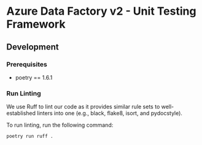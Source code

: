 # Azure Data Factory v2 - Unit Testing Framework

## Development

### Prerequisites

* poetry == 1.6.1

### Run Linting

We use Ruff to lint our code as it provides similar rule sets to well-established linters into one (e.g., black, flake8, isort, and pydocstyle).

To run linting, run the following command:

```bash
poetry run ruff .
```
